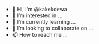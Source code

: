 - 👋 Hi, I’m @kakekdewa
- 👀 I’m interested in ...
- 🌱 I’m currently learning ...
- 💞️ I’m looking to collaborate on ...
- 📫 How to reach me ...

<!---
kakekdewa/kakekdewa is a ✨ special ✨ repository because its `README.md` (this file) appears on your GitHub profile.
You can click the Preview link to take a look at your changes.
--->
